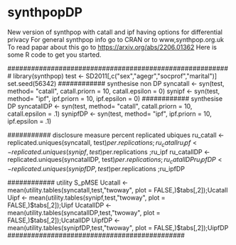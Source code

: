 # synthpopDP
New version of synthpop with catall and ipf having options for differential privacy
For general synthpop info go to CRAN or to www,synthpop.org.uk
To read papar about this go to https://arxiv.org/abs/2206.01362
Here is some R code to get you started.


#########################################################
library(synthpop)
test <- SD2011[,c("sex","agegr","socprof","marital")]
set.seed(56342)
############ synthesise non DP
syncatall <- syn(test, method= "catall", catall.priorn = 10, catall.epsilon = 0)
synipf <- syn(test, method= "ipf", ipf.priorn = 10, ipf.epsilon = 0)
############ synthesise  DP
syncatallDP <- syn(test, method= "catall", catall.priorn = 10, catall.epsilon = .1)
synipfDP <- syn(test, method= "ipf", ipf.priorn = 10, ipf.epsilon = .1)

########### disclosure measure percent replicated ubiques
ru_catall <- replicated.uniques(syncatall, test)$per.replications ;ru_catall
ru_ipf <- replicated.uniques(synipf, test)$per.replications ;ru_ipf
ru_catallDP <- replicated.uniques(syncatallDP, test)$per.replications ;ru_catallDP
ru_ipfDP <- replicated.uniques(synipfDP, test)$per.replications ;ru_ipfDP

############ utility S_pMSE
Ucatall <- mean(utility.tables(syncatall,test,"twoway",  plot = FALSE,)$tabs[,2]);Ucatall
Uipf <- mean(utility.tables(synipf,test,"twoway",  plot = FALSE,)$tabs[,2]);Uipf
UcatallDP <- mean(utility.tables(syncatallDP,test,"twoway",  plot = FALSE,)$tabs[,2]);UcatallDP
UipfDP <- mean(utility.tables(synipfDP,test,"twoway",  plot = FALSE,)$tabs[,2]);UipfDP
#############################################

